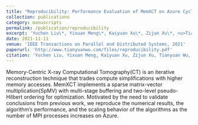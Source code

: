 ```yaml
---
title: "Reproducibility: Performance Evaluation of MemXCT on Azure CycleCloud Platform"
collection: publications
category: manuscripts
permalink: /publication/reproducibility
excerpt: 'Yuchen Liu\*, Yixuan Meng\*, Kaiyuan Xu\*, Zijun Xu\*, <u>Tianyuan Wu\*</u>, Yiwei Yang\*, Shu Yin\* (\* All authors contributed equally).'
date: 2021-11-11
venue: 'IEEE Transactions on Parallel and Distributed Systems, 2021'
paperurl: 'http://www.tianyuanwu.com/files/reproducibility.pdf'
citation: 'Yuchen Liu, Yixuan Meng, Kaiyuan Xu, Zijun Xu, Tianyuan Wu, Yiwei Yang, and Shu Yin. "Reproducibility: Performance Evaluation of MemXCT on Azure CycleCloud Platform." IEEE Transactions on Parallel and Distributed Systems 33, no. 9 (2021): 2047-2049.'
---
```


Memory-Centric X-ray Computational Tomography(CT) is an iterative reconstruction technique that trades compute simplifications with higher memory accesses. MemXCT implements a sparse matrix-vector multiplication(SpMV) with multi-stage buffering and two-level pseudo-Hilbert ordering for optimization. Motivated by the need to validate conclusions from previous work, we reproduce the numerical results, the algorithm’s performance, and the scaling behavior of the algorithms as the number of MPI processes increases on Azure.